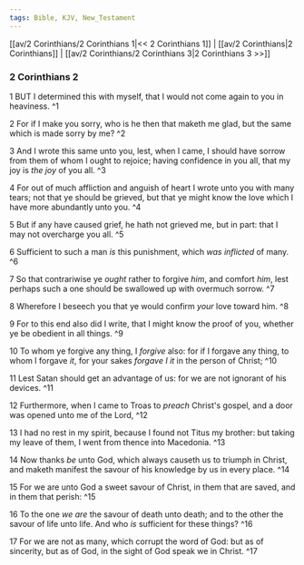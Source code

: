 ```yaml
---
tags: Bible, KJV, New_Testament
---
```


[[av/2 Corinthians/2 Corinthians 1|<< 2 Corinthians 1]] | [[av/2 Corinthians|2 Corinthians]] | [[av/2 Corinthians/2 Corinthians 3|2 Corinthians 3 >>]]

### 2 Corinthians 2

1 BUT I determined this with myself, that I would not come again to you in heaviness. ^1

2 For if I make you sorry, who is he then that maketh me glad, but the same which is made sorry by me? ^2

3 And I wrote this same unto you, lest, when I came, I should have sorrow from them of whom I ought to rejoice; having confidence in you all, that my joy is _the_ _joy_ of you all. ^3

4 For out of much affliction and anguish of heart I wrote unto you with many tears; not that ye should be grieved, but that ye might know the love which I have more abundantly unto you. ^4

5 But if any have caused grief, he hath not grieved me, but in part: that I may not overcharge you all. ^5

6 Sufficient to such a man _is_ this punishment, which _was_ _inflicted_ of many. ^6

7 So that contrariwise ye _ought_ rather to forgive _him_, and comfort _him_, lest perhaps such a one should be swallowed up with overmuch sorrow. ^7

8 Wherefore I beseech you that ye would confirm _your_ love toward him. ^8

9 For to this end also did I write, that I might know the proof of you, whether ye be obedient in all things. ^9

10 To whom ye forgive any thing, I _forgive_ also: for if I forgave any thing, to whom I forgave _it_, for your sakes _forgave_ _I_ _it_ in the person of Christ; ^10

11 Lest Satan should get an advantage of us: for we are not ignorant of his devices. ^11

12 Furthermore, when I came to Troas to _preach_ Christ's gospel, and a door was opened unto me of the Lord, ^12

13 I had no rest in my spirit, because I found not Titus my brother: but taking my leave of them, I went from thence into Macedonia. ^13

14 Now thanks _be_ unto God, which always causeth us to triumph in Christ, and maketh manifest the savour of his knowledge by us in every place. ^14

15 For we are unto God a sweet savour of Christ, in them that are saved, and in them that perish: ^15

16 To the one _we_ _are_ the savour of death unto death; and to the other the savour of life unto life. And who _is_ sufficient for these things? ^16

17 For we are not as many, which corrupt the word of God: but as of sincerity, but as of God, in the sight of God speak we in Christ. ^17
